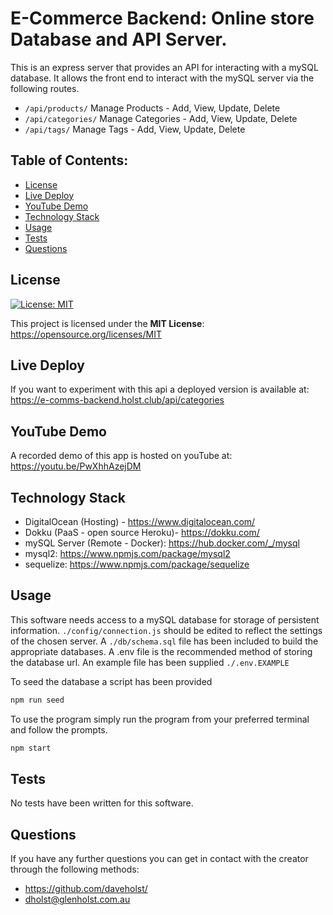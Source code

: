 # E-Commerce Backend: Online store Database and API Server.

This is an express server that provides an API for interacting with a mySQL database. It allows the front end to interact with the mySQL server via the following routes.

- `/api/products/` Manage Products - Add, View, Update, Delete
- `/api/categories/` Manage Categories - Add, View, Update, Delete
- `/api/tags/` Manage Tags - Add, View, Update, Delete

## Table of Contents:

- [License](#License)
- [Live Deploy](#Live-Deploy)
- [YouTube Demo](#YouTube-Demo)
- [Technology Stack](#Technology-Stack)
- [Usage](#Usage)
- [Tests](#Tests)
- [Questions](#Questions)

## License

[![License: MIT](https://img.shields.io/badge/License-MIT-yellow.svg)](https://opensource.org/licenses/MIT)

This project is licensed under the **MIT License**: https://opensource.org/licenses/MIT

## Live Deploy

If you want to experiment with this api a deployed version is available at: https://e-comms-backend.holst.club/api/categories

## YouTube Demo

A recorded demo of this app is hosted on youTube at: https://youtu.be/PwXhhAzejDM

## Technology Stack

- DigitalOcean (Hosting) - https://www.digitalocean.com/
- Dokku (PaaS - open source Heroku)- https://dokku.com/
- mySQL Server (Remote - Docker): https://hub.docker.com/_/mysql
- mysql2: https://www.npmjs.com/package/mysql2
- sequelize: https://www.npmjs.com/package/sequelize

## Usage

This software needs access to a mySQL database for storage of persistent information. `./config/connection.js` should be edited to reflect the settings of the chosen server. A `./db/schema.sql` file has been included to build the appropriate databases. A .env file is the recommended method of storing the database url. An example file has been supplied `./.env.EXAMPLE`

To seed the database a script has been provided

```bash
npm run seed
```

To use the program simply run the program from your preferred terminal and follow the prompts.

```bash
npm start
```

## Tests

No tests have been written for this software.

## Questions

If you have any further questions you can get in contact with the creator through the following methods:

- https://github.com/daveholst/
- dholst@glenholst.com.au
